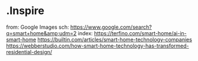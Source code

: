 # .Inspire
from: Google Images sch: https://www.google.com/search?q=smart+home&amp;udm=2 index: https://terfino.com/smart-home/ai-in-smart-home https://builtin.com/articles/smart-home-technology-companies https://webberstudio.com/how-smart-home-technology-has-transformed-residential-design/
